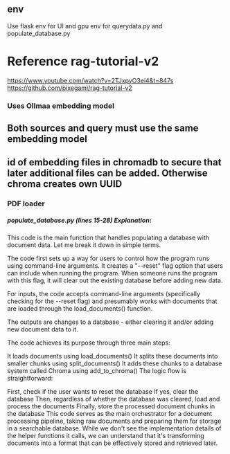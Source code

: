 ## env
Use flask env for UI and gpu env for querydata.py and populate_database.py



# Reference rag-tutorial-v2
https://www.youtube.com/watch?v=2TJxpyO3ei4&t=847s
https://github.com/pixegami/rag-tutorial-v2






### Uses Ollmaa embedding model
## Both sources and query must use the same embedding model
## id of embedding files in chromadb to secure that later additional files can be added. Otherwise chroma creates own UUID

### PDF loader


##### populate_database.py (lines 15-28) Explanation:

This code is the main function that handles populating a database with document data. Let me break it down in simple terms.

The code first sets up a way for users to control how the program runs using command-line arguments. It creates a "--reset" flag option that users can include when running the program. When someone runs the program with this flag, it will clear out the existing database before adding new data.

For inputs, the code accepts command-line arguments (specifically checking for the --reset flag) and presumably works with documents that are loaded through the load_documents() function.

The outputs are changes to a database - either clearing it and/or adding new document data to it.

The code achieves its purpose through three main steps:

It loads documents using load_documents()
It splits these documents into smaller chunks using split_documents()
It adds these chunks to a database system called Chroma using add_to_chroma()
The logic flow is straightforward:

First, check if the user wants to reset the database
If yes, clear the database
Then, regardless of whether the database was cleared, load and process the documents
Finally, store the processed document chunks in the database
This code serves as the main orchestrator for a document processing pipeline, taking raw documents and preparing them for storage in a searchable database. While we don't see the implementation details of the helper functions it calls, we can understand that it's transforming documents into a format that can be effectively stored and retrieved later.
